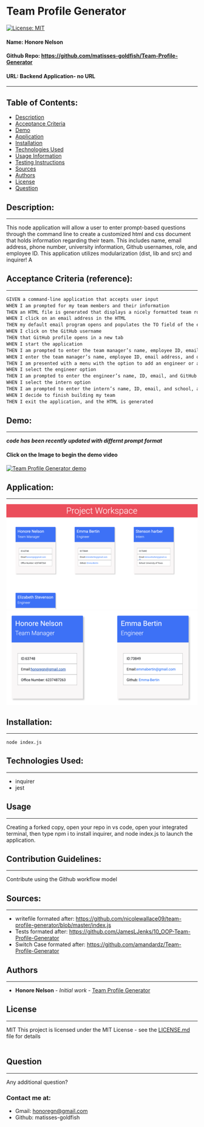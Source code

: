 
# Team Profile Generator 
[![License: MIT](https://img.shields.io/badge/license-MIT-brightgreen)](https://opensource.org/licenses/MIT)
#### **Name:** Honore Nelson
#### **Github Repo:** https://github.com/matisses-goldfish/Team-Profile-Generator
#### **URL:** Backend Application- no URL
---
    
##  Table of Contents:
* [Description](#description)
* [Acceptance Criteria](#acceptance-criteria-reference)
* [Demo](#demo)
* [Application](#application)
* [Installation](#installation)
* [Technologies Used](#technologies-used)
* [Usage Information](#usage)
* [Testing Instructions](#testing)
* [Sources](#sources)
* [Authors](#authors)
* [License](#license)
* [Question](#questions)


## Description:
---
This node application will allow a user to enter prompt-based questions through the command line to create a customized html and css document that holds information regarding their team. This includes name, email address, phone number, university information, Github usernames, role, and employee ID. This application utilizes modularization (dist, lib and src) and inquirer!
A

## Acceptance Criteria (reference):
---
```md
GIVEN a command-line application that accepts user input
WHEN I am prompted for my team members and their information
THEN an HTML file is generated that displays a nicely formatted team roster based on user input
WHEN I click on an email address in the HTML
THEN my default email program opens and populates the TO field of the email with the address -->
WHEN I click on the GitHub username
THEN that GitHub profile opens in a new tab
WHEN I start the application
THEN I am prompted to enter the team manager’s name, employee ID, email address, and office number -->
WHEN I enter the team manager’s name, employee ID, email address, and office number
THEN I am presented with a menu with the option to add an engineer or an intern or to finish building my team
WHEN I select the engineer option
THEN I am prompted to enter the engineer’s name, ID, email, and GitHub username, and I am taken back to the menu
WHEN I select the intern option
THEN I am prompted to enter the intern’s name, ID, email, and school, and I am taken back to the menu
WHEN I decide to finish building my team
THEN I exit the application, and the HTML is generated
```

## Demo:
---
***code has been recently updated with differnt prompt format***
#### Click on the Image to begin the demo video
[![Team Profile Generator demo](http://img.youtube.com/vi/C5WaazSPVnE/0.jpg)](https://www.youtube.com/embed/C5WaazSPVnE)

## Application:
---
![main page](teamprofile.png)
![profile example](profileex.png)

## Installation:
---
    node index.js
    
## Technologies Used:
---
* inquirer
* jest


## Usage
---
Creating a forked copy, open your repo in vs code, open your integrated terminal, then type 
    npm i
to install inquirer, and 
    node index.js 
to launch the application.
   
## Contribution Guidelines:
---
Contribute using the Github workflow model
    
## Sources:
---
* writefile formated after: https://github.com/nicolewallace09/team-profile-generator/blob/master/index.js
* Tests formated after: https://github.com/JamesLJenks/10_OOP-Team-Profile-Generator
* Switch Case formated after: https://github.com/amandardz/Team-Profile-Generator
   
## Authors
---
* **Honore Nelson** - *Initial work* - [Team Profile Generator](https://github.com/matisses-goldfish/Team-Profile-Generator)
    
## License
---
MIT
This project is licensed under the MIT License - see the [LICENSE.md](LICENSE.md) file for details
<br></br>

## Question
---
Any additional question? 
### Contact me at:
* Gmail: honoregn@gmail.com
* Github: matisses-goldfish

